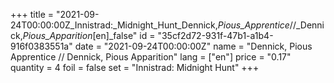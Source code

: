 +++
title = "2021-09-24T00:00:00Z_Innistrad:_Midnight_Hunt_Dennick,_Pious_Apprentice_//_Dennick,_Pious_Apparition_[en]_false"
id = "35cf2d72-931f-47b1-a1b4-916f0383551a"
date = "2021-09-24T00:00:00Z"
name = "Dennick, Pious Apprentice // Dennick, Pious Apparition"
lang = ["en"]
price = "0.17"
quantity = 4
foil = false
set = "Innistrad: Midnight Hunt"
+++
